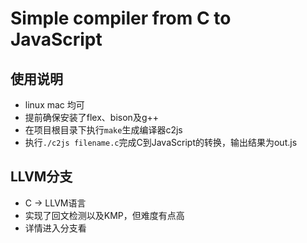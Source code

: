 # Simple compiler from C to JavaScript

## 使用说明
* linux mac 均可
* 提前确保安装了flex、bison及g++
* 在项目根目录下执行`make`生成编译器c2js
* 执行`./c2js filename.c`完成C到JavaScript的转换，输出结果为out.js

## LLVM分支
* C -> LLVM语言
* 实现了回文检测以及KMP，但难度有点高
* 详情进入分支看
